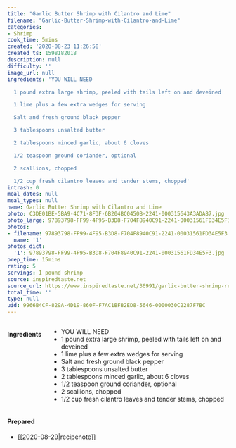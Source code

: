 ```yaml
---
title: "Garlic Butter Shrimp with Cilantro and Lime"
filename: "Garlic-Butter-Shrimp-with-Cilantro-and-Lime"
categories:
- Shrimp
cook_time: 5mins
created: '2020-08-23 11:26:58'
created_ts: 1598182018
description: null
difficulty: ''
image_url: null
ingredients: 'YOU WILL NEED

  1 pound extra large shrimp, peeled with tails left on and deveined

  1 lime plus a few extra wedges for serving

  Salt and fresh ground black pepper

  3 tablespoons unsalted butter

  2 tablespoons minced garlic, about 6 cloves

  1/2 teaspoon ground coriander, optional

  2 scallions, chopped

  1/2 cup fresh cilantro leaves and tender stems, chopped'
intrash: 0
meal_dates: null
meal_types: null
name: Garlic Butter Shrimp with Cilantro and Lime
photo: C3DE01BE-5BA9-4C71-8F3F-6B204BC0450B-2241-000315643A3ADA87.jpg
photo_large: 97893798-FF99-4F95-B3D8-F704F8940C91-2241-00031561FD34E5F3.jpg
photos:
- filename: 97893798-FF99-4F95-B3D8-F704F8940C91-2241-00031561FD34E5F3.jpg
  name: '1'
photos_dict:
  '1': 97893798-FF99-4F95-B3D8-F704F8940C91-2241-00031561FD34E5F3.jpg
prep_time: 15mins
rating: 5
servings: 1 pound shrimp
source: inspiredtaste.net
source_url: https://www.inspiredtaste.net/36991/garlic-butter-shrimp-recipe/
total_time: ''
type: null
uid: 9966B4CF-829A-4D19-860F-F7AC1BFB2ED8-5646-0000030C2287F7BC
---
```

<div class="large-8 medium-7 columns" id="writeup">	</div><!-- #writeup -->
</div><!-- #row-one -->
<div class="row" id="row-two">	<div class="medium-4 small-5 columns"><h4 id="ingredients">Ingredients</h4><div class="box box-ingredients content"><ul>
<li>YOU WILL NEED</li>
<li>1 pound extra large shrimp, peeled with tails left on and deveined</li>
<li>1 lime plus a few extra wedges for serving</li>
<li>Salt and fresh ground black pepper</li>
<li>3 tablespoons unsalted butter</li>
<li>2 tablespoons minced garlic, about 6 cloves</li>
<li>1/2 teaspoon ground coriander, optional</li>
<li>2 scallions, chopped</li>
<li>1/2 cup fresh cilantro leaves and tender stems, chopped</li>
</ul>
</div>	</div>	<div class="medium-6 small-7 columns">	</div>	<div class="medium-2 columns" id="photo-sidebar">		<div class="" id="meals"><h4>Prepared</h4><ul>
<li>[[2020-08-29|recipenote]]</li>
</ul>
		</div>